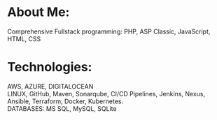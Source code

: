 <h1>About Me:</h1>

Comprehensive Fullstack programming: PHP, ASP Classic, JavaScript, HTML, CSS

<h1>Technologies:</h1>
AWS, AZURE, DIGITALOCEAN <br>
LINUX, GitHub, Maven, Sonarqube, CI/CD Pipelines, Jenkins, Nexus, Ansible, Terraform, Docker, Kubernetes.<br>
DATABASES: MS SQL, MySQL, SQLite


<!--
**hamidgit2021/hamidgit2021** is a ✨ _special_ ✨ repository because its `README.md` (this file) appears on your GitHub profile.

Here are some ideas to get you started:

- 🔭 I’m currently working on ...
- 🌱 I’m currently learning ...
- 👯 I’m looking to collaborate on ...
- 🤔 I’m looking for help with ...
- 💬 Ask me about ...
- 📫 How to reach me: ...
- 😄 Pronouns: ...
- ⚡ Fun fact: ...
-->
